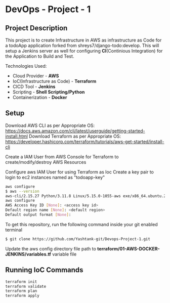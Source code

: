 # DevOps - Project - 1
## Project Description
This project is to create Infrastructure in AWS as infrastructure as Code  for a todoApp application forked from shreys7/django-todo:develop. This will setup a Jenkins server as well for configuring **CI**(Continious Integration) for the Application to Build and Test.

Technologies Used:
- Cloud Provider               - **AWS**
- IoC(Infrastructure as Code) - **Terraform**
- CICD Tool                    - **Jenkins**
- Scripting                    - **Shell Scripting/Python**
- Containerization             - **Docker**

## Setup

Download AWS CLI as per Appropriate OS: https://docs.aws.amazon.com/cli/latest/userguide/getting-started-install.html
Download Terraform as per Appropriate OS: https://developer.hashicorp.com/terraform/tutorials/aws-get-started/install-cli

Create a IAM User from AWS Console for Terraform to create/modify/destroy AWS Resources

Configure aws IAM User for using Terraform as Ioc
Create a key pair to login to ec2 instances named as "todoapp-key"

```bash
aws configure 
$ aws --version
aws-cli/2.15.27 Python/3.11.8 Linux/5.15.0-1055-aws exe/x86_64.ubuntu.20 prompt/off
aws configure
AWS Access Key ID [None]: <access key id>     
Default region name [None]: <default region>
Default output format [None]: 
```

To get this repository, run the following command inside your git enabled terminal
```bash
$ git clone https://github.com/Yashtank-git/Devops-Project-1.git
```
Update the aws config directory file path to **terraform/01-AWS-DOCKER-JENKINS/variables.tf** variable file

## Running IoC Commands


```bash
terraform init
terraform validate
terraform plan
terraform apply
```


